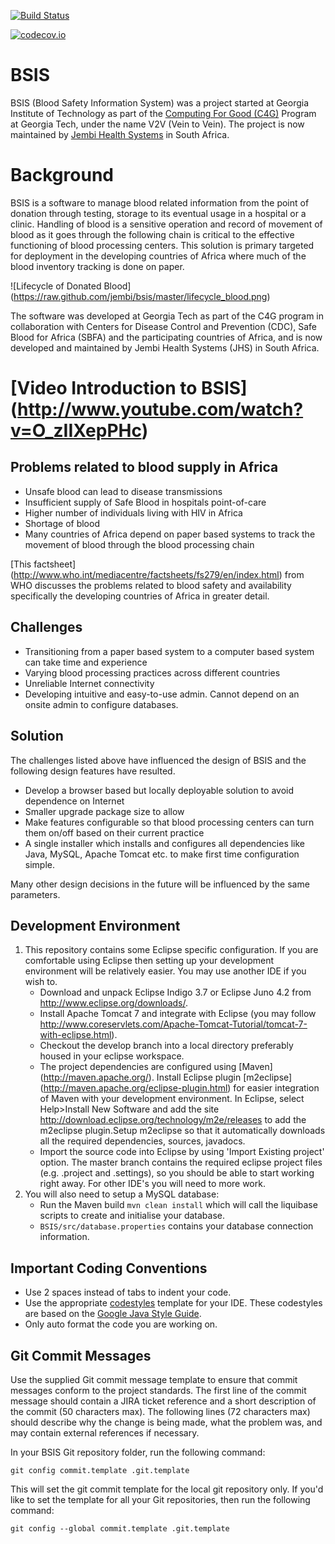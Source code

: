 [![Build Status](https://secure.travis-ci.org/jembi/bsis.png)](http://travis-ci.org/jembi/bsis)

[![codecov.io](https://codecov.io/github/jembi/bsis/coverage.svg?branch=master)](https://codecov.io/github/jembi/bsis?branch=master)

BSIS
====

BSIS (Blood Safety Information System) was a project started at Georgia Institute of Technology as part of the [Computing For Good (C4G)](http://www.cc.gatech.edu/about/advancing/c4g/) Program at Georgia Tech, under the name V2V (Vein to Vein). The project is now maintained by [Jembi Health Systems](http://www.jembi.org) in South Africa.

# Background
BSIS is a software to manage blood related information from the point of donation through testing, storage to its eventual usage in a hospital or a clinic. Handling of blood is a sensitive operation and record of movement of blood as it goes through the following chain is critical to the effective functioning of blood processing centers. This solution is primary targeted for deployment in the developing countries of Africa where much of the blood inventory tracking is done on paper.

![Lifecycle of Donated Blood] (https://raw.github.com/jembi/bsis/master/lifecycle_blood.png)

The software was developed at Georgia Tech as part of the C4G program in collaboration with Centers for Disease Control and Prevention (CDC), Safe Blood for Africa (SBFA) and the participating countries of Africa, and is now developed and maintained by Jembi Health Systems (JHS) in South Africa.

# [Video Introduction to BSIS] (http://www.youtube.com/watch?v=O_zIIXepPHc)

## Problems related to blood supply in Africa
* Unsafe blood can lead to disease transmissions
* Insufficient supply of Safe Blood in hospitals point-of-care
* Higher number of individuals living with HIV in Africa
* Shortage of blood
* Many countries of Africa depend on paper based systems to track the movement of blood through the blood processing chain

[This factsheet] (http://www.who.int/mediacentre/factsheets/fs279/en/index.html) from WHO discusses the problems related to blood safety and availability specifically the developing countries of Africa in greater detail.

## Challenges
 * Transitioning from a paper based system to a computer based system can take time and experience
 * Varying blood processing practices across different countries
 * Unreliable Internet connectivity
 * Developing intuitive and easy-to-use admin. Cannot depend on an onsite admin to configure databases.

## Solution
The challenges listed above have influenced the design of BSIS and the following design features have resulted.
 * Develop a browser based but locally deployable solution to avoid dependence on Internet
 * Smaller upgrade package size to allow 
 * Make features configurable so that blood processing centers can turn them on/off based on their current practice
 * A single installer which installs and configures all dependencies like Java, MySQL, Apache Tomcat etc. to make first time configuration simple.

Many other design decisions in the future will be influenced by the same parameters.

Development Environment
-----------------------
1. This repository contains some Eclipse specific configuration. If you are comfortable using Eclipse then setting up your development environment will be relatively easier.
   You may use another IDE if you wish to.
    * Download and unpack Eclipse Indigo 3.7 or Eclipse Juno 4.2 from http://www.eclipse.org/downloads/.
    * Install Apache Tomcat 7 and integrate with Eclipse (you may follow http://www.coreservlets.com/Apache-Tomcat-Tutorial/tomcat-7-with-eclipse.html).
    * Checkout the develop branch into a local directory preferably housed in your eclipse workspace.
    * The project dependencies are configured using [Maven] (http://maven.apache.org/). Install Eclipse plugin [m2eclipse] (http://maven.apache.org/eclipse-plugin.html) for easier integration of Maven with your development environment. In Eclipse, select Help>Install New Software and add the site http://download.eclipse.org/technology/m2e/releases to add the m2eclipse plugin.Setup m2eclipse so that it automatically downloads all the required dependencies, sources, javadocs.
    * Import the source code into Eclipse by using 'Import Existing project' option. The master branch contains the required eclipse project files (e.g. .project and .settings), so you should be able to start working right away. For other IDE's you will need to more work.
2. You will also need to setup a MySQL database:
    *  Run the Maven build `mvn clean install` which will call the liquibase scripts to create and initialise your database.
    * `BSIS/src/database.properties` contains your database connection information.

Important Coding Conventions
----------------------------
  * Use 2 spaces instead of tabs to indent your code. 
  * Use the appropriate [codestyles](codestyles) template for your IDE. These codestyles are based on the [Google Java Style Guide](https://google.github.io/styleguide/javaguide.html).
  * Only auto format the code you are working on.

Git Commit Messages
-------------------
Use the supplied Git commit message template to ensure that commit messages conform to the project standards. The first line of the commit message should contain a JIRA ticket reference and a short description of the commit (50 characters max).  The following lines (72 characters max) should describe why the change is being made, what the problem was, and may contain external references if necessary.

In your BSIS Git repository folder, run the following command:

```
git config commit.template .git.template
```

This will set the git commit template for the local git repository only. If you'd like to set the template for all your Git repositories, then run the following command:

```
git config --global commit.template .git.template
``` 